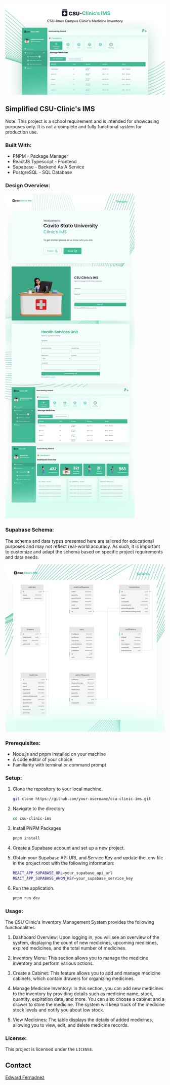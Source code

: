 ![banner](/public/assets/screenshots/banner.jpg)

## Simplified CSU-Clinic's IMS

Note: This project is a school requirement and is intended for showcasing purposes only. It is not a complete and fully functional system for production use.

### Built With:

- PNPM - Package Manager
- ReactJS Typescript - Frontend
- Supabase - Backend As A Service
- PostgreSQL - SQL Database

### Design Overview:

![schema](/public/assets/screenshots/designs.jpg)

### Supabase Schema:

The schema and data types presented here are tailored for educational purposes and may not reflect real-world accuracy. As such, it is important to customize and adapt the schema based on specific project requirements and data needs.

![schema](/public/assets/screenshots/schema.jpg)

### Prerequisites:

- Node.js and pnpm installed on your machine
- A code editor of your choice
- Familiarity with terminal or command prompt

### Setup:

1. Clone the repository to your local machine.

   ```sh
   git clone https://github.com/your-username/csu-clinic-ims.git
   ```

2. Navigate to the directory

   ```sh
   cd csu-clinic-ims
   ```

3. Install PNPM Packages

   ```sh
   pnpm install
   ```

4. Create a Supabase account and set up a new project.

5. Obtain your Supabase API URL and Service Key and update the .env file in the project root with the following information:

   ```sh
   REACT_APP_SUPABASE_URL=your_supabase_api_url
   REACT_APP_SUPABASE_ANON_KEY=your_supabase_service_key
   ```

6. Run the application.

   ```sh
   pnpm run dev
   ```

### Usage:

The CSU Clinic's Inventory Management System provides the following functionalities:

1. Dashboard Overview: Upon logging in, you will see an overview of the system, displaying the count of new medicines, upcoming medicines, expired medicines, and the total number of medicines.

2. Inventory Menu: This section allows you to manage the medicine inventory and perform various actions.

3. Create a Cabinet: This feature allows you to add and manage medicine cabinets, which contain drawers for organizing medicines.

4. Manage Medicine Inventory: In this section, you can add new medicines to the inventory by providing details such as medicine name, stock, quantity, expiration date, and more. You can also choose a cabinet and a drawer to store the medicine. The system will keep track of the medicine stock levels and notify you about low stock.

5. View Medicines: The table displays the details of added medicines, allowing you to view, edit, and delete medicine records.

### License:

This project is licensed under the `LICENSE`.

## Contact

[Edward Fernadnez](https://wardvisual.me/)
